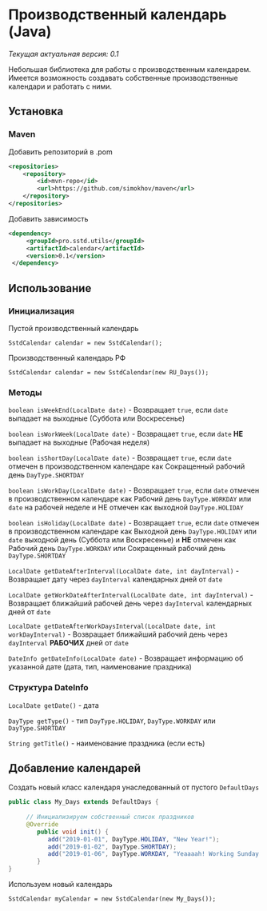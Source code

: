 # Производственный календарь (Java)

_Текущая актуальная версия: 0.1_

Небольшая библиотека для работы с производственным календарем. Имеется возможность создавать собственные производственные календари и работать с ними.

## Установка 

### Maven

Добавить репозиторий в .pom
```xml
<repositories>
    <repository>
        <id>mvn-repo</id>
        <url>https://github.com/simokhov/maven</url>
    </repository>
</repositories>
```
Добавить зависимость
```xml
<dependency>
     <groupId>pro.sstd.utils</groupId>
     <artifactId>calendar</artifactId>
     <version>0.1</version>
 </dependency>
``` 

## Использование

### Инициализация

Пустой производственный календарь

`SstdCalendar calendar = new SstdCalendar();`

Производственный календарь РФ

`SstdCalendar calendar = new SstdCalendar(new RU_Days());`

### Методы

`boolean isWeekEnd(LocalDate date)` - Возвращает `true`, если `date` выпадает на выходные (Суббота или Воскресенье)

`boolean isWorkWeek(LocalDate date)` - Возвращает `true`, если `date` **НЕ** выпадает на выходные (Рабочая неделя)

`boolean isShortDay(LocalDate date)` - Возвращает `true`, если `date` отмечен в производственном календаре как Сокращенный рабочий день `DayType.SHORTDAY`

`boolean isWorkDay(LocalDate date)` - Возвращает `true`, если `date` отмечен в производственном календаре как Рабочий день `DayType.WORKDAY` или `date` на рабочей неделе и НЕ отмечен как выходной `DayType.HOLIDAY`

`boolean isHoliday(LocalDate date)` -  Возвращает `true`, если `date` отмечен в производственном календаре как Выходной день `DayType.HOLIDAY` или `date` выходной день (Суббота или Воскресенье) и **НЕ** отмечен как Рабочий день `DayType.WORKDAY` или Сокращенный рабочий день `DayType.SHORTDAY`

`LocalDate getDateAfterInterval(LocalDate date, int dayInterval)` - Возвращает дату через `dayInterval` календарных дней от `date`

`LocalDate getWorkDateAfterInterval(LocalDate date, int dayInterval)` - Возвращает ближайший рабочей день через `dayInterval` календарных дней от `date`

`LocalDate getDateAfterWorkDaysInterval(LocalDate date, int workDayInterval)` - Возвращает ближайший рабочий день через `dayInterval` **РАБОЧИХ** дней от `date`

`DateInfo getDateInfo(LocalDate date)` - Возвращает информацию об указанной дате (дата, тип, наименование праздника)

### Структура DateInfo

`LocalDate getDate()` - дата

`DayType getType()` - тип `DayType.HOLIDAY`, `DayType.WORKDAY` или `DayType.SHORTDAY`

`String getTitle()` - наименование праздника (если есть) 

## Добавление календарей

Создать новый класс календаря унаследованный от пустого `DefaultDays`
```java
public class My_Days extends DefaultDays {
    
     // Инициализируем собственный список праздников
     @Override
        public void init() {
           add("2019-01-01", DayType.HOLIDAY, "New Year!");
           add("2019-01-02", DayType.SHORTDAY);
           add("2019-01-06", DayType.WORKDAY, "Yeaaaah! Working Sunday!");
        }
}
```

Используем новый календарь 

`SstdCalendar myCalendar = new SstdCalendar(new My_Days());`

